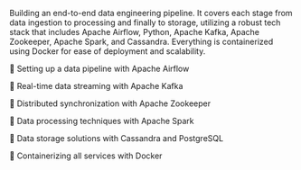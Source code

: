 Building an end-to-end data engineering pipeline. It covers each stage from data ingestion to processing and finally to storage, utilizing a robust tech stack that includes Apache Airflow, Python, Apache Kafka, Apache Zookeeper, Apache Spark, and Cassandra. Everything is containerized using Docker for ease of deployment and scalability.

🚀 Setting up a data pipeline with Apache Airflow

🚀 Real-time data streaming with Apache Kafka

🚀 Distributed synchronization with Apache Zookeeper

🚀 Data processing techniques with Apache Spark

🚀 Data storage solutions with Cassandra and PostgreSQL

🚀 Containerizing all services with Docker
